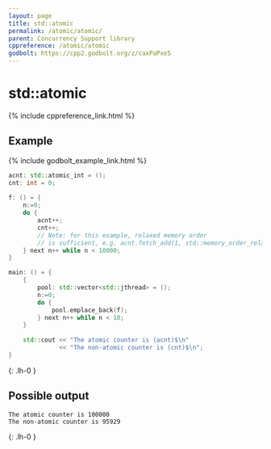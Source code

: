 ```yaml
---
layout: page
title: std::atomic
permalink: /atomic/atomic/
parent: Concurrency Support library
cppreference: /atomic/atomic
godbolt: https://cpp2.godbolt.org/z/caxPaPxe5
---
```

# std::atomic

{% include cppreference_link.html %}

## Example

{% include godbolt_example_link.html %}

```cpp
acnt: std::atomic_int = ();
cnt: int = 0;
 
f: () = {
    n:=0;
    do {
        acnt++;
        cnt++;
        // Note: for this example, relaxed memory order
        // is sufficient, e.g. acnt.fetch_add(1, std::memory_order_relaxed);
    } next n++ while n < 10000;
}

main: () = {
    {
        pool: std::vector<std::jthread> = ();
        n:=0;
        do {
            pool.emplace_back(f);
        } next n++ while n < 10;
    }
 
    std::cout << "The atomic counter is (acnt)$\n"
              << "The non-atomic counter is (cnt)$\n";
}
```
{: .lh-0 }

## Possible output

```
The atomic counter is 100000
The non-atomic counter is 95929
```
{: .lh-0 }